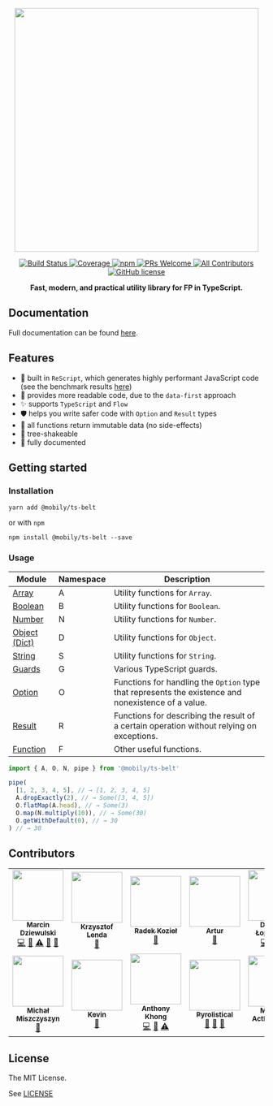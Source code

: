 <p align="center">
  <img src="https://raw.githubusercontent.com/mobily/ts-belt/master/assets/ts-belt-frame.png" width="480">
</p>

<p align="center">
  <a href="https://app.circleci.com/pipelines/github/mobily/ts-belt">
    <img src="https://img.shields.io/circleci/build/github/mobily/ts-belt.svg?style=flat-square&amp;logo=circleci" alt="Build Status">
  </a>
  <a href="https://coveralls.io/github/mobily/ts-belt?branch=master">
    <img src="https://img.shields.io/coveralls/github/mobily/ts-belt.svg?style=flat-square&amp;logo=coveralls" alt="Coverage">
  </a>
  <a href="https://www.npmjs.com/package/@mobily/ts-belt">
    <img src="https://img.shields.io/npm/v/@mobily/ts-belt.svg?style=flat-square&amp;logo=npm" alt="npm">
  </a>
  <a href="http://makeapullrequest.com">
    <img src="https://img.shields.io/badge/PRs-welcome-brightgreen.svg?style=flat-square" alt="PRs Welcome">
  </a>
  <a href="#contributors">
    <img src="https://img.shields.io/badge/all_contributors-11-orange.svg?style=flat-square" alt="All Contributors">
  </a>
  <a href="https://github.com/mobily/ts-belt/blob/master/LICENSE">
    <img src="https://img.shields.io/badge/license-MIT-blue.svg?style=flat-square" alt="GitHub license">
  </a>
</p>

<p align="center">
  <strong>Fast, modern, and practical utility library for FP in TypeScript.</strong>
</p>

## Documentation

Full documentation can be found [here](https://mobily.github.io/ts-belt/).

## Features

- 🚀 built in `ReScript`, which generates highly performant JavaScript code (see the benchmark results [here](https://mobily.github.io/ts-belt/benchmarks/introduction))
- 👀 provides more readable code, due to the `data-first` approach
- ✨ supports `TypeScript` and `Flow`
- 🛡 helps you write safer code with `Option` and `Result` types
- 🎯 all functions return immutable data (no side-effects)
- 🌲 tree-shakeable
- 📝 fully documented

## Getting started

### Installation

```shell
yarn add @mobily/ts-belt
```

or with `npm`

```shell
npm install @mobily/ts-belt --save
```

### Usage

| Module | Namespace | Description |
|--|-----------|--|
| [Array](https://mobily.github.io/ts-belt/api/array) | A | Utility functions for `Array`. |
| [Boolean](https://mobily.github.io/ts-belt/api/boolean) | B | Utility functions for `Boolean`. |
| [Number](https://mobily.github.io/ts-belt/api/number) | N | Utility functions for `Number`. |
| [Object (Dict)](https://mobily.github.io/ts-belt/api/object) | D | Utility functions for `Object`. |
| [String](https://mobily.github.io/ts-belt/api/string) | S | Utility functions for `String`. |
| [Guards](https://mobily.github.io/ts-belt/api/guards) | G | Various TypeScript guards. |
| [Option](https://mobily.github.io/ts-belt/api/option) | O | Functions for handling the `Option` type that represents the existence and nonexistence of a value. |
| [Result](https://mobily.github.io/ts-belt/api/result) | R | Functions for describing the result of a certain operation without relying on exceptions. |
| [Function](https://mobily.github.io/ts-belt/api/function) | F | Other useful functions. |

```typescript
import { A, O, N, pipe } from '@mobily/ts-belt'

pipe(
  [1, 2, 3, 4, 5], // → [1, 2, 3, 4, 5]
  A.dropExactly(2), // → Some([3, 4, 5])
  O.flatMap(A.head), // → Some(3)
  O.map(N.multiply(10)), // → Some(30)
  O.getWithDefault(0), // → 30
) // → 30
```


## Contributors

<!-- ALL-CONTRIBUTORS-LIST:START - Do not remove or modify this section -->
<!-- prettier-ignore-start -->
<!-- markdownlint-disable -->
<table>
  <tr>
    <td align="center"><a href="https://twitter.com/__marcin_"><img src="https://avatars1.githubusercontent.com/u/1467712?v=4?s=100" width="100px;" alt=""/><br /><sub><b>Marcin Dziewulski</b></sub></a><br /><a href="https://github.com/mobily/ts-belt/commits?author=mobily" title="Code">💻</a> <a href="https://github.com/mobily/ts-belt/commits?author=mobily" title="Documentation">📖</a> <a href="https://github.com/mobily/ts-belt/commits?author=mobily" title="Tests">⚠️</a> <a href="#design-mobily" title="Design">🎨</a> <a href="#maintenance-mobily" title="Maintenance">🚧</a></td>
    <td align="center"><a href="http://github.com/foull"><img src="https://avatars.githubusercontent.com/u/902819?v=4?s=100" width="100px;" alt=""/><br /><sub><b>Krzysztof Lenda</b></sub></a><br /><a href="https://github.com/mobily/ts-belt/commits?author=foull" title="Documentation">📖</a></td>
    <td align="center"><a href="https://github.com/panr"><img src="https://avatars.githubusercontent.com/u/1303365?v=4?s=100" width="100px;" alt=""/><br /><sub><b>Radek Kozieł</b></sub></a><br /><a href="https://github.com/mobily/ts-belt/commits?author=panr" title="Documentation">📖</a></td>
    <td align="center"><a href="https://github.com/Fortidude"><img src="https://avatars.githubusercontent.com/u/8781462?v=4?s=100" width="100px;" alt=""/><br /><sub><b>Artur</b></sub></a><br /><a href="https://github.com/mobily/ts-belt/commits?author=Fortidude" title="Documentation">📖</a></td>
    <td align="center"><a href="https://github.com/domeknn"><img src="https://avatars.githubusercontent.com/u/9402280?v=4?s=100" width="100px;" alt=""/><br /><sub><b>Dominik Łopaciński</b></sub></a><br /><a href="https://github.com/mobily/ts-belt/commits?author=domeknn" title="Code">💻</a> <a href="https://github.com/mobily/ts-belt/commits?author=domeknn" title="Documentation">📖</a> <a href="https://github.com/mobily/ts-belt/commits?author=domeknn" title="Tests">⚠️</a></td>
    <td align="center"><a href="https://github.com/Eghizio"><img src="https://avatars.githubusercontent.com/u/32049761?v=4?s=100" width="100px;" alt=""/><br /><sub><b>Jakub Wąsik</b></sub></a><br /><a href="https://github.com/mobily/ts-belt/commits?author=Eghizio" title="Documentation">📖</a></td>
    <td align="center"><a href="https://github.com/Dilven"><img src="https://avatars.githubusercontent.com/u/26671751?v=4?s=100" width="100px;" alt=""/><br /><sub><b>Krystian Mateusiak</b></sub></a><br /><a href="https://github.com/mobily/ts-belt/commits?author=Dilven" title="Code">💻</a> <a href="https://github.com/mobily/ts-belt/commits?author=Dilven" title="Documentation">📖</a> <a href="https://github.com/mobily/ts-belt/commits?author=Dilven" title="Tests">⚠️</a></td>
  </tr>
  <tr>
    <td align="center"><a href="https://typeofweb.com/"><img src="https://avatars.githubusercontent.com/u/1338731?v=4?s=100" width="100px;" alt=""/><br /><sub><b>Michał Miszczyszyn</b></sub></a><br /><a href="#ideas-mmiszy" title="Ideas, Planning, & Feedback">🤔</a></td>
    <td align="center"><a href="https://github.com/remnantkevin"><img src="https://avatars.githubusercontent.com/u/8270635?v=4?s=100" width="100px;" alt=""/><br /><sub><b>Kevin</b></sub></a><br /><a href="https://github.com/mobily/ts-belt/commits?author=remnantkevin" title="Documentation">📖</a></td>
    <td align="center"><a href="https://github.com/anthony-khong"><img src="https://avatars.githubusercontent.com/u/12151757?v=4?s=100" width="100px;" alt=""/><br /><sub><b>Anthony Khong</b></sub></a><br /><a href="https://github.com/mobily/ts-belt/commits?author=anthony-khong" title="Code">💻</a> <a href="https://github.com/mobily/ts-belt/commits?author=anthony-khong" title="Documentation">📖</a> <a href="https://github.com/mobily/ts-belt/commits?author=anthony-khong" title="Tests">⚠️</a></td>
    <td align="center"><a href="http://pyrolistical.github.com/"><img src="https://avatars.githubusercontent.com/u/463642?v=4?s=100" width="100px;" alt=""/><br /><sub><b>Pyrolistical</b></sub></a><br /><a href="https://github.com/mobily/ts-belt/commits?author=Pyrolistical" title="Documentation">📖</a> <a href="#maintenance-Pyrolistical" title="Maintenance">🚧</a> <a href="#ideas-Pyrolistical" title="Ideas, Planning, & Feedback">🤔</a></td>
    <td align="center"><a href="https://zoontek.me/"><img src="https://avatars.githubusercontent.com/u/1902323?v=4?s=100" width="100px;" alt=""/><br /><sub><b>Mathieu Acthernoene</b></sub></a><br /><a href="#ideas-zoontek" title="Ideas, Planning, & Feedback">🤔</a></td>
  </tr>
</table>

<!-- markdownlint-restore -->
<!-- prettier-ignore-end -->

<!-- ALL-CONTRIBUTORS-LIST:END -->

## License

The MIT License.

See [LICENSE](LICENSE)

